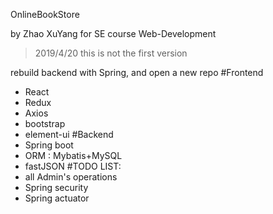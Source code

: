 OnlineBookStore

by Zhao XuYang for SE course Web-Development

>2019/4/20 this is not the first version

rebuild backend with Spring, and open a new repo
#Frontend
+ React
+ Redux
+ Axios
+ bootstrap
+ element-ui
#Backend
+ Spring boot
+ ORM : Mybatis+MySQL
+ fastJSON
#TODO LIST:
+ all Admin's operations
+ Spring security
+ Spring actuator